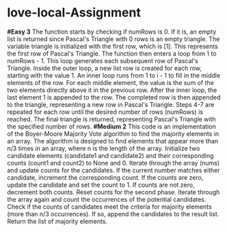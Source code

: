 # love-local-Assignment
**#Easy 3**
The function starts by checking if numRows is 0. If it is, an empty list is returned since Pascal's Triangle with 0 rows is an empty triangle.
The variable triangle is initialized with the first row, which is [1]. This represents the first row of Pascal's Triangle.
The function then enters a loop from 1 to numRows - 1. This loop generates each subsequent row of Pascal's Triangle.
Inside the outer loop, a new list row is created for each row, starting with the value 1.
An inner loop runs from 1 to i - 1 to fill in the middle elements of the row. For each middle element, the value is the sum of the two elements directly above it in the previous row.
After the inner loop, the last element 1 is appended to the row.
The completed row is then appended to the triangle, representing a new row in Pascal's Triangle.
Steps 4-7 are repeated for each row until the desired number of rows (numRows) is reached.
The final triangle is returned, representing Pascal's Triangle with the specified number of rows.
**#Medium 2**
This code is an implementation of the Boyer-Moore Majority Vote algorithm to find the majority elements in an array. The algorithm is designed to find elements that appear more than n/3 times in an array, where n is the length of the array.
Initialize two candidate elements (candidate1 and candidate2) and their corresponding counts (count1 and count2) to None and 0.
Iterate through the array (nums) and update counts for the candidates.
If the current number matches either candidate, increment the corresponding count.
If the counts are zero, update the candidate and set the count to 1.
If counts are not zero, decrement both counts.
Reset counts for the second phase.
Iterate through the array again and count the occurrences of the potential candidates.
Check if the counts of candidates meet the criteria for majority elements (more than n/3 occurrences).
If so, append the candidates to the result list.
Return the list of majority elements.

